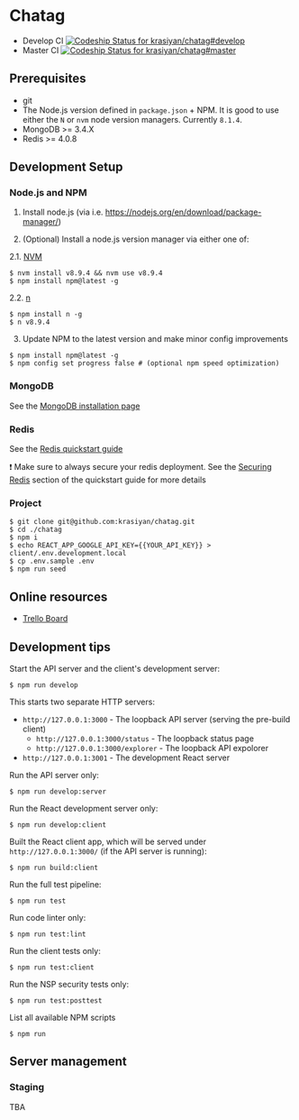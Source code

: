 # Chatag

- Develop CI [ ![Codeship Status for krasiyan/chatag#develop](https://app.codeship.com/projects/40a62ad0-004d-0136-d6b3-5a0245e77f67/status?branch=#develop)](https://app.codeship.com/projects/279825)
- Master CI [ ![Codeship Status for krasiyan/chatag#master](https://app.codeship.com/projects/40a62ad0-004d-0136-d6b3-5a0245e77f67/status?branch=#master)](https://app.codeship.com/projects/279825)

## Prerequisites

- git
- The Node.js version defined in `package.json` + NPM. It is good to use either the `N` or `nvm` node version managers. Currently `8.1.4`.
- MongoDB >= 3.4.X
- Redis >= 4.0.8

## Development Setup

### Node.js and NPM

  1. Install node.js (via i.e. https://nodejs.org/en/download/package-manager/)

  2. (Optional) Install a node.js version manager via either one of:

  2.1. [NVM](https://github.com/creationix/nvm#installation)

    $ nvm install v8.9.4 && nvm use v8.9.4
    $ npm install npm@latest -g

  2.2. [n](https://github.com/tj/n)

    $ npm install n -g
    $ n v8.9.4

  3. Update NPM to the latest version and make minor config improvements

    $ npm install npm@latest -g
    $ npm config set progress false # (optional npm speed optimization)

### MongoDB

  See the [MongoDB installation page](https://docs.mongodb.com/manual/installation/)

### Redis

  See the [Redis quickstart guide](https://redis.io/topics/quickstart)

  :exclamation: Make sure to always secure your redis deployment. See the [Securing Redis](https://redis.io/topics/quickstart#securing-redis) section of the quickstart guide for more details

### Project

    $ git clone git@github.com:krasiyan/chatag.git
    $ cd ./chatag
    $ npm i
    $ echo REACT_APP_GOOGLE_API_KEY={{YOUR_API_KEY}} > client/.env.development.local
    $ cp .env.sample .env
    $ npm run seed

## Online resources

- [Trello Board](https://trello.com/b/jzVnPHBj/chatag)

## Development tips

Start the API server and the client's development server:

    $ npm run develop

This starts two separate HTTP servers:

- `http://127.0.0.1:3000` - The loopback API server (serving the pre-build client)
  - `http://127.0.0.1:3000/status` - The loopback status page
  - `http://127.0.0.1:3000/explorer` - The loopback API expolorer
- `http://127.0.0.1:3001` - The development React server

Run the API server only:

    $ npm run develop:server

Run the React development server only:

    $ npm run develop:client

Built the React client app, which will be served under `http://127.0.0.1:3000/` (if the API server is running):

    $ npm run build:client

Run the full test pipeline:

    $ npm run test

Run code linter only:

    $ npm run test:lint

Run the client tests only:

    $ npm run test:client

Run the NSP security tests only:

    $ npm run test:posttest

List all available NPM scripts

    $ npm run

## Server management

### Staging

TBA
